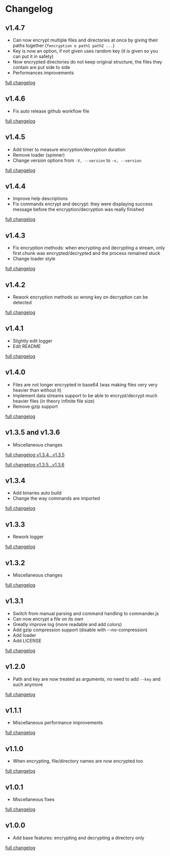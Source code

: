 # Changelog

## v1.4.7

- Can now encrypt multiple files and directories at once by giving their paths together (`fencryption e path1 path2 ...`)
- Key is now an option, if not given uses random key (it is given so you can put it in safety)
- Now encrypted directories do not keep original structure, the files they contain are put side to side
- Performances improvements

[full changelog](https://github.com/valflrt/Fencryption/compare/v1.4.6...v1.4.7)

## v1.4.6

- Fix auto release github workflow file

[full changelog](https://github.com/valflrt/Fencryption/compare/v1.4.5...v1.4.6)

## v1.4.5

- Add timer to measure encryption/decryption duration
- Remove loader (spinner)
- Change version options from `-V, --version` to `-v, --version`

[full changelog](https://github.com/valflrt/Fencryption/compare/v1.4.4...v1.4.5)

## v1.4.4

- Improve help descriptions
- Fix commands encrypt and decrypt: they were displaying success message before the encryption/decryption was really finished

[full changelog](https://github.com/valflrt/Fencryption/compare/v1.4.3...v1.4.4)

## v1.4.3

- Fix encryption methods: when encrypting and decrypting a stream, only first chunk was encrypted/decrypted and the process remained stuck
- Change loader style

[full changelog](https://github.com/valflrt/Fencryption/compare/v1.4.2...v1.4.3)

## v1.4.2

- Rework encryption methods so wrong key on decryption can be detected

[full changelog](https://github.com/valflrt/Fencryption/compare/v1.4.1...v1.4.2)

## v1.4.1

- Slightly edit logger
- Edit README

[full changelog](https://github.com/valflrt/Fencryption/compare/v1.4.0...v1.4.1)

## v1.4.0

- Files are not longer encrypted in base64 (was making files very very heavier than without it)
- Implement data streams support to be able to encrypt/decrypt much heavier files (in theory infinite file size)
- Remove gzip support

[full changelog](https://github.com/valflrt/Fencryption/compare/v1.3.6...v1.4.0)

## v1.3.5 and v1.3.6

- Miscellaneous changes

[full changelog v1.3.4...v1.3.5](https://github.com/valflrt/Fencryption/compare/v1.3.4...v1.3.5)

[full changelog v1.3.5...v1.3.6](https://github.com/valflrt/Fencryption/compare/v1.3.5...v1.3.6)

## v1.3.4

- Add binaries auto build
- Change the way commands are imported

[full changelog](https://github.com/valflrt/Fencryption/compare/v1.3.3...v1.3.4)

## v1.3.3

- Rework logger

[full changelog](https://github.com/valflrt/Fencryption/compare/v1.3.2...v1.3.3)

## v1.3.2

- Miscellaneous changes

[full changelog](https://github.com/valflrt/Fencryption/compare/v1.3.1...v1.3.2)

## v1.3.1

- Switch from manual parsing and command handling to commander.js
- Can now encrypt a file on its own
- Greatly improve log (more readable and add colors)
- Add gzip compression support (disable with --no-compression)
- Add loader
- Add LICENSE

[full changelog](https://github.com/valflrt/Fencryption/compare/v1.2.0...v1.3.1)

## v1.2.0

- Path and key are now treated as arguments, no need to add `--key` and such anymore

[full changelog](https://github.com/valflrt/Fencryption/compare/v1.1.1...v1.2.0)

## v1.1.1

- Miscellaneous performance improvements

[full changelog](https://github.com/valflrt/Fencryption/compare/v1.0.1...v1.1.0)

## v1.1.0

- When encrypting, file/directory names are now encrypted too

[full changelog](https://github.com/valflrt/Fencryption/compare/v1.0.1...v1.1.0)

## v1.0.1

- Miscellaneous fixes

[full changelog](https://github.com/valflrt/Fencryption/compare/v1.0.0...v1.0.1)

## v1.0.0

- Add base features: encrypting and decrypting a directory only

[full changelog](https://github.com/valflrt/Fencryption/commits/v1.0.0)
